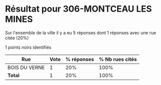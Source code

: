 # Résultat pour 306-MONTCEAU LES MINES

Sur l'ensemble de la ville il y a eu 5 réponses dont 1 réponses avec une rue citée (20%)

1 points noirs identifiés

| Rue | Vote | % réponses | % Nb rues cités|
|-----|------|------------|----------------|
| BOIS DU VERNE | 1 | 20% | 100%|
| **Total** | 1 | 20% | 100%|
